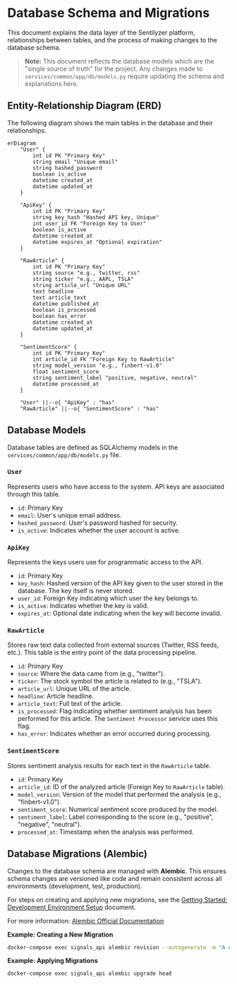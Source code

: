 # Database Schema and Migrations

This document explains the data layer of the Sentilyzer platform, relationships between tables, and the process of making changes to the database schema.

> **Note:** This document reflects the database models which are the "single source of truth" for the project. Any changes made to `services/common/app/db/models.py` require updating the schema and explanations here.

## Entity-Relationship Diagram (ERD)

The following diagram shows the main tables in the database and their relationships.

```mermaid
erDiagram
    "User" {
        int id PK "Primary Key"
        string email "Unique email"
        string hashed_password
        boolean is_active
        datetime created_at
        datetime updated_at
    }

    "ApiKey" {
        int id PK "Primary Key"
        string key_hash "Hashed API key, Unique"
        int user_id FK "Foreign Key to User"
        boolean is_active
        datetime created_at
        datetime expires_at "Optional expiration"
    }

    "RawArticle" {
        int id PK "Primary Key"
        string source "e.g., twitter, rss"
        string ticker "e.g., AAPL, TSLA"
        string article_url "Unique URL"
        text headline
        text article_text
        datetime published_at
        boolean is_processed
        boolean has_error
        datetime created_at
        datetime updated_at
    }

    "SentimentScore" {
        int id PK "Primary Key"
        int article_id FK "Foreign Key to RawArticle"
        string model_version "e.g., finbert-v1.0"
        float sentiment_score
        string sentiment_label "positive, negative, neutral"
        datetime processed_at
    }

    "User" ||--o{ "ApiKey" : "has"
    "RawArticle" ||--o{ "SentimentScore" : "has"
```

## Database Models

Database tables are defined as SQLAlchemy models in the `services/common/app/db/models.py` file.

### `User`
Represents users who have access to the system. API keys are associated through this table.
- `id`: Primary Key
- `email`: User's unique email address.
- `hashed_password`: User's password hashed for security.
- `is_active`: Indicates whether the user account is active.

### `ApiKey`
Represents the keys users use for programmatic access to the API.
- `id`: Primary Key
- `key_hash`: Hashed version of the API key given to the user stored in the database. The key itself is never stored.
- `user_id`: Foreign Key indicating which user the key belongs to.
- `is_active`: Indicates whether the key is valid.
- `expires_at`: Optional date indicating when the key will become invalid.

### `RawArticle`
Stores raw text data collected from external sources (Twitter, RSS feeds, etc.). This table is the entry point of the data processing pipeline.
- `id`: Primary Key
- `source`: Where the data came from (e.g., "twitter").
- `ticker`: The stock symbol the article is related to (e.g., "TSLA").
- `article_url`: Unique URL of the article.
- `headline`: Article headline.
- `article_text`: Full text of the article.
- `is_processed`: Flag indicating whether sentiment analysis has been performed for this article. The `Sentiment Processor` service uses this flag.
- `has_error`: Indicates whether an error occurred during processing.

### `SentimentScore`
Stores sentiment analysis results for each text in the `RawArticle` table.
- `id`: Primary Key
- `article_id`: ID of the analyzed article (Foreign Key to `RawArticle` table).
- `model_version`: Version of the model that performed the analysis (e.g., "finbert-v1.0").
- `sentiment_score`: Numerical sentiment score produced by the model.
- `sentiment_label`: Label corresponding to the score (e.g., "positive", "negative", "neutral").
- `processed_at`: Timestamp when the analysis was performed.

## Database Migrations (Alembic)

Changes to the database schema are managed with **Alembic**. This ensures schema changes are versioned like code and remain consistent across all environments (development, test, production).

For steps on creating and applying new migrations, see the [Getting Started: Development Environment Setup](./01_getting_started.md) document.

For more information: [Alembic Official Documentation](https://alembic.sqlalchemy.org/en/latest/)

**Example: Creating a New Migration**
```bash
docker-compose exec signals_api alembic revision --autogenerate -m "A descriptive migration message"
```

**Example: Applying Migrations**
```bash
docker-compose exec signals_api alembic upgrade head
```
